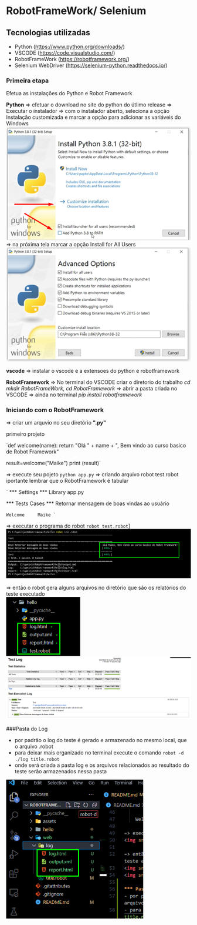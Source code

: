 # RobotFrameWork/ Selenium

## Tecnologias utilizadas
- Python (https://www.python.org/downloads/)
- VSCODE (https://code.visualstudio.com/)
- RobotFrameWork (https://robotframework.org/)
- Selenium WebDriver (https://selenium-python.readthedocs.io/)
  
  
### Primeira etapa
Efetua as instalações do Python e Robot Framework

<b>Python</b> => efetuar o download no site do python do útlimo release => Executar o instalador => com o instalador aberto, seleciona a opção Instalação customizada e marcar a opção para adicionar as variáveis do Windows<br>
<img src="assets/images/Screenshot_4.png"><br>
=> na próxima tela marcar a opção Install for All Users <br>
<img src="assets/images/Screenshot_1.png">

<b>vscode</b> => instalar o vscode e a extensoes do python e robotframework 

<b>RobotFramework</b> 
=> No terminal do VSCODE criar o diretorio do trabalho <i>cd mkdir RobotFrameWork, cd RobotFramework</i>
=> abrir a pasta criada no VSCODE 
=> ainda no terminal <i>pip install robotframework</i>

### Iniciando com o RobotFramework

=> criar um arquvio no seu diretório <b>".py"</b>

primeiro projeto

`def welcome(name):
    return "Olá " + name + ", Bem vindo ao curso basico de Robot Framework"

result=welcome("Maike")
print (result)`

=> execute seu pojeto `python app.py`
=> criando arquivo robot test.robot
iportante lembrar que o RobotFramework é tabular

` *** Settings ***
  Library       app.py

  *** Tests Cases ***
  Retornar mensagem de boas vindas ao usuário

    Welcome     Maike `

=> executar o programa do robot `robot test.robot`]
<br>
<img src="assets/images/Screenshot_2.png">

=> então o robot gera alguns arquivos no diretório que são os relatórios do teste executado<br>
<img src="assets/images/Screenshot_3.png"><br>
<img src="assets/images/Screenshot_5.png"><br>

###Pasta do Log
- por padrão o log do teste é gerado e armazenado no mesmo local, que o arquivo .robot
- para deixar mais organizado no terminal execute o comando `robot -d ./log title.robot`
- onde será criada a pasta log e os arquivos relacionados ao resultado do teste serão armazenados nessa pasta
<img src="assets/images/Screenshot_6.png">
